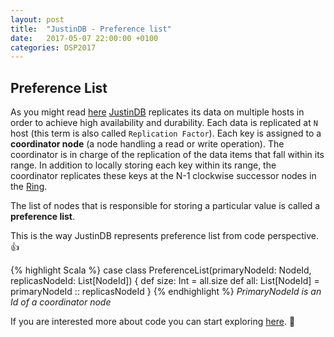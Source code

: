 ```yaml
---
layout: post
title:  "JustinDB - Preference list"
date:   2017-05-07 22:00:00 +0100
categories: DSP2017
---
```


## Preference List
As you might read [here][justindb-replication] [JustinDB][justindb] replicates its data on multiple hosts in order to achieve high availability and durability. Each data is replicated at `N` host (this term is also called `Replication Factor`). Each key is assigned to a **coordinator node** (a node handling a read or write operation). The coordinator is in charge of the replication of the data items that fall within its range. In addition to locally storing each key within its range, the coordinator replicates these keys at the N-1 clockwise successor nodes in the [Ring][justindb-ring].

The list of nodes that is responsible for storing a particular value is called a **preference list**.

This is the way JustinDB represents preference list from code perspective. 👍

{% highlight Scala %}
case class PreferenceList(primaryNodeId: NodeId, replicasNodeId: List[NodeId]) {
  def size: Int = all.size
  def all: List[NodeId] = primaryNodeId :: replicasNodeId
}
{% endhighlight %}
*PrimaryNodeId is an Id of a coordinator node*

If you are interested more about code you can start exploring [here][justindb-preference-list]. 💪


[justindb]: https://github.com/speedcom/JustinDB
[justindb-ring]: http://speedcom.github.io/dsp2017/2017/05/06/justindb-ring.html
[justindb-replication]: http://speedcom.github.io/dsp2017/2017/04/13/justindb-replication-and-partitioning.html
[justindb-preference-list]: https://github.com/justin-db/JustinDB/blob/master/justin-core/src/main/scala/justin/db/replica/PreferenceList.scala